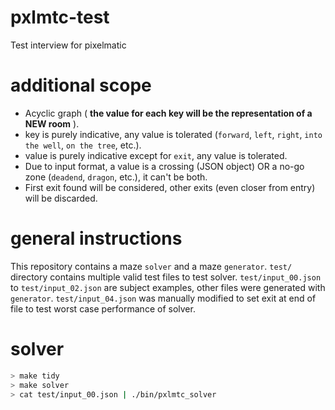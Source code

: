# pxlmtc-test
Test interview for pixelmatic

# additional scope
- Acyclic graph ( **the value for each key will be the representation of a
NEW room** ).
- key is purely indicative, any value is tolerated (`forward`, `left`, `right`, `into the well`, `on the tree`, etc.).
- value is purely indicative except for `exit`, any value is tolerated.
- Due to input format, a value is a crossing (JSON object) OR a no-go zone (`deadend`, `dragon`, etc.), it can't be both.
- First exit found will be considered, other exits (even closer from entry) will be discarded.

# general instructions
This repository contains a maze `solver` and a maze `generator`.
`test/` directory contains multiple valid test files to test solver.
`test/input_00.json` to `test/input_02.json` are subject examples, other files were generated with `generator`.
`test/input_04.json` was manually modified to set exit at end of file to test worst case performance of solver.

# solver
```sh
> make tidy
> make solver
> cat test/input_00.json | ./bin/pxlmtc_solver
```
